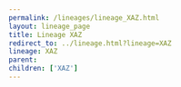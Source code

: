 ```yaml
---
permalink: /lineages/lineage_XAZ.html
layout: lineage_page
title: Lineage XAZ
redirect_to: ../lineage.html?lineage=XAZ
lineage: XAZ
parent: 
children: ['XAZ']
---
```

